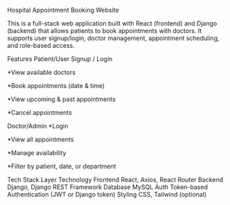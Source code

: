 Hospital Appointment Booking Website


This is a full-stack web application built with React (frontend) and Django (backend) that allows patients to book appointments with doctors. It supports user signup/login, doctor management, appointment scheduling, and role-based access.

  Features
 Patient/User
Signup / Login

*View available doctors

*Book appointments (date & time)

*View upcoming & past appointments

*Cancel appointments

 Doctor/Admin
*Login

*View all appointments

*Manage availability

*Filter by patient, date, or department

 Tech Stack
Layer         	Technology
Frontend	     React, Axios, React Router
Backend      	 Django, Django REST Framework
Database	     MySQL 
Auth	         Token-based Authentication (JWT or Django token)
Styling        CSS, Tailwind (optional)

